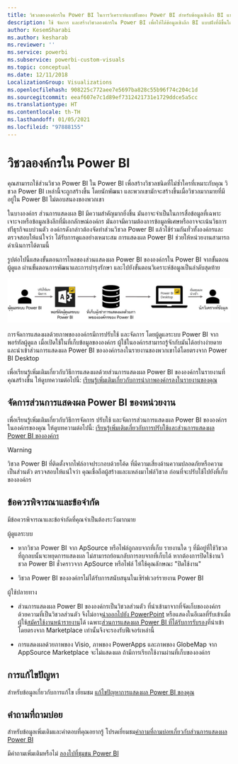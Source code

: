 ```yaml
---
title: วิชวลขององค์กรใน Power BI ในการวิเคราะห์แบบฝังของ Power BI สำหรับข้อมูลเชิงลึก BI แบบฝังที่ดีขึ้น
description: ใช้ จัดการ และสร้างวิชวลองค์กรใน Power BI เพื่อให้ได้ข้อมูลเชิงลึก BI แบบฝังที่ดีขึ้นโดยใช้การวิเคราะห์แบบฝังตัวของ Power BI
author: KesemSharabi
ms.author: kesharab
ms.reviewer: ''
ms.service: powerbi
ms.subservice: powerbi-custom-visuals
ms.topic: conceptual
ms.date: 12/11/2018
LocalizationGroup: Visualizations
ms.openlocfilehash: 908225c772aee7e5697ba828c55b96f74c204c1d
ms.sourcegitcommit: eeaf607e7c1d89ef7312421731e1729ddce5a5cc
ms.translationtype: HT
ms.contentlocale: th-TH
ms.lasthandoff: 01/05/2021
ms.locfileid: "97888155"
---
```

# <a name="organizational-visuals-in-power-bi"></a>วิชวลองค์กรใน Power BI

คุณสามารถใช้ส่วนวิชวล Power BI ใน Power BI เพื่อสร้างวิชวลชนิดที่ไม่ซ้ำใครที่เหมาะกับคุณ วิชวล Power BI เหล่านี้จะถูกสร้างขึ้น โดยนักพัฒนา และพวกเขามักจะสร้างขึ้นเมื่อวิชวลมากมายที่มีอยู่ใน Power BI ไม่ตอบสนองของพวกเขา

ในบางองค์กร ส่วนการแสดงผล BI มีความสำคัญมากยิ่งขึ้น มันอาจะจำเป็นในการสื่อข้อมูลที่เฉพาะเจาะจงหรือข้อมูลเชิงลึกที่มีเอกลักษณ์องค์กร มันอาจมีความต้องการข้อมูลพิเศษหรืออาจจะเน้นวิธการทำีธุรกิจแบบ่วนตัว องค์กรดังกล่าวต้องจัดทำส่วนวิชวล Power BI แล้วใช้ร่วมกันทั่วทั้งองค์กรและตรวจสอบให้แน่ใจว่า ได้รับการดูแลอย่างเหมาะสม การแสดงผล Power BI ช่วยให้หน่วยงานสามารถดำเนินการได้ตามนี้

รูปต่อไปนี้แสดงขั้นตอนการไหลของส่วนแสดงผล Power BI ขององค์กรใน Power BI จากขั้นตอนผู้ดูแล ผ่านขั้นตอนการพัฒนาและการบำรุงรักษา และไปยังขั้นตอนวิเคราะห์ข้อมูลเป็นลำดับสุดท้าย

![วิชวลแบบกำหนดเอง](media/power-bi-custom-visuals-organizational/custom-visual-org-01.jpg)

การจัดการแสดงผลด้วยภาพขององค์กรมีการปรับใช้ และจัดการ โดยผู้ดูแลระบบ Power BI จากพอร์ทัลผู้ดูแล เมื่อเปิดใช้ในที่เก็บข้อมูลขององค์กร ผู้ใช้ในองค์กรสามารถรู้จักกับมันได้อย่างง่ายดาย และนำเข้าส่วนการแสดงผล Power BI ขององค์กรลงในรายงานของพวกเขาได้โดยตรงจาก Power BI Desktop

เพื่อเรียนรู้เพิ่มเติมเกี่ยวกับวิธีการแสดงผลด้วยส่วนการแสดงผล Power BI ขององค์กรในรายงานที่คุณสร้างขึ้น ให้ดูบทความต่อไปนี้: [เรียนรู้เพิ่มเติมเกี่ยวกับการนำภาพองค์กรลงในรายงานของคุณ](power-bi-custom-visuals.md)

## <a name="administer-organizational-power-bi-visuals"></a>จัดการส่วนการแสดงผล Power BI ของหน่วยงาน

เพื่อเรียนรู้เพิ่มเติมเกี่ยวกับวิธีการจัดการ ปรับใช้ และจัดการส่วนการแสดงผล Power BI ขององค์กรในองค์กรของคุณ ให้ดูบทความต่อไปนี้: [เรียนรู้เพิ่มเติมเกี่ยวกับการปรับใช้และส่วนการแสดงผล Power BI ขององค์กร](../../admin/organizational-visuals.md)

> [!WARNING]
> วิชวล Power BI ที่ติดตั้งจากไฟล์อาจประกอบด้วยโค้ด ที่มีความเสี่ยงด้านความปลอดภัยหรือความเป็นส่วนตัว ตรวจสอบให้แน่ใจว่า คุณเชื่อถือผู้สร้างและแหล่งมาไฟล์วิชวล  ก่อนที่จะปรับใช้ไปยังที่เก็บขององค์กร

## <a name="considerations-and-limitations"></a>ข้อควรพิจารณาและข้อจำกัด

มีข้อควรพิจารณาและข้อจำกัดที่คุณจำเป็นต้องระวังมากมาย

ผู้ดูแลระบบ

* หากวิชวล Power BI จาก ApSource หรือไฟล์ถูกลบจากที่เก็บ รายงานใด ๆ ที่มีอยู่ที่ใช้วิชวลที่ถูกลบนั้นจะหยุดการแสดงผล ไม่สามารถย้อนกลับการลบจากที่เก็บได้ หากต้องการปิดใช้งานวิชวล Power BI ชั่วคราวจาก ApSource หรือไฟล์ ให้ใช้คุณลักษณะ "ปิดใช้งาน"

* วิชวล Power BI ขององค์กรไม่ได้รับการสนับสนุนในเซิร์ฟเวอร์รายงาน Power BI

ผู้ใช้ปลายทาง

* ส่วนการแสดงผล Power BI ขององค์กรเป็นวิชวลส่วนตัว ที่นำเข้ามาจากที่จัดเก็บขององค์กร ด้วยความที่เป็นวิชวลส่วนตัว จึงไม่อาจ[นำออกไปยัง PowerPoint](../../consumer/end-user-powerpoint.md) หรือแสดงในอีเมลที่รับเข้าเมื่อผู้ใช้[สมัครใช้งานหน้ารายงาน](../../consumer/end-user-subscribe.md)ได้ เฉพาะ[ส่วนการแสดงผล Power BI ที่ได้รับการรับรอง](power-bi-custom-visuals-certified.md)ที่นำเข้าโดยตรงจาก Marketplace เท่านั้นจึงจะรองรับฟีเจอร์เหล่านี้

* การแสดงผลด้วยภาพของ Visio, ภาพของ PowerApps และภาพของ GlobeMap จาก AppSource Marketplace จะไม่แสดงผล ถ้ามีการเรียกใช้งานผ่านที่เก็บขององค์กร

## <a name="troubleshoot"></a>การแก้ไขปัญหา

สำหรับข้อมูลเกี่ยวกับการแก้ไข เยี่ยมชม [แก้ไขปัญหาการแสดงผล Power BI ของคุณ](power-bi-custom-visuals-troubleshoot.md)

## <a name="faq"></a>คำถามที่ถามบ่อย

สำหรับข้อมูลเพิ่มเติมและคำตอบที่คุณอยากรู้ โปรดเยี่ยมชม[คำถามที่ถามบ่อยเกี่ยวกับส่วนการแสดงผล Power BI](power-bi-custom-visuals-faq.md#organizational-power-bi-visuals)

มีคำถามเพิ่มเติมหรือไม่ [ลองไปที่ชุมชน Power BI](https://community.powerbi.com/)